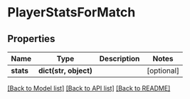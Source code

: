 # PlayerStatsForMatch

## Properties
Name | Type | Description | Notes
------------ | ------------- | ------------- | -------------
**stats** | **dict(str, object)** |  | [optional] 

[[Back to Model list]](../README.md#documentation-for-models) [[Back to API list]](../README.md#documentation-for-api-endpoints) [[Back to README]](../README.md)


